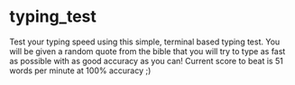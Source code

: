 # typing_test

Test your typing speed using this simple, terminal based typing test. You will be given a random quote from the bible that you will try to type as fast as possible with as good accuracy as you can! Current score to beat is 51 words per minute at 100% accuracy ;)
